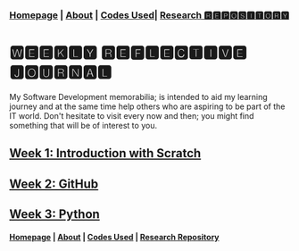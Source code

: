 ### [Homepage](jolly20220861.github.io)   | [About](https://jolly20220861.github.io/about)   | [Codes Used](https://jolly20220861.github.io/Codes)| [Research 🆁🅴🅿🅾🆂🅸🆃🅾🆁🆈](https://jolly20220861.github.io/journals)

# 🆆🅴🅴🅺🅻🆈 🆁🅴🅵🅻🅴🅲🆃🅸🆅🅴 🅹🅾🆄🆁🅽🅰🅻
My Software Development memorabilia; is intended to aid my learning journey and at the same time help others who are aspiring to be part of the IT world. Don't hesitate to visit every now and then; you might find something that will be of interest to you.

## [Week 1: Introduction with Scratch](https://jolly20220861.github.io/Week1)
## [Week 2: GitHub](https://jolly20220861.github.io/Week2)
## [Week 3: Python](https://jolly20220861.github.io/Week3)





#### [Homepage](jolly20220861.github.io)   | [About](https://jolly20220861.github.io/about)   | [Codes Used](https://jolly20220861.github.io/Codes)   | [Research Repository](https://jolly20220861.github.io/journals)
